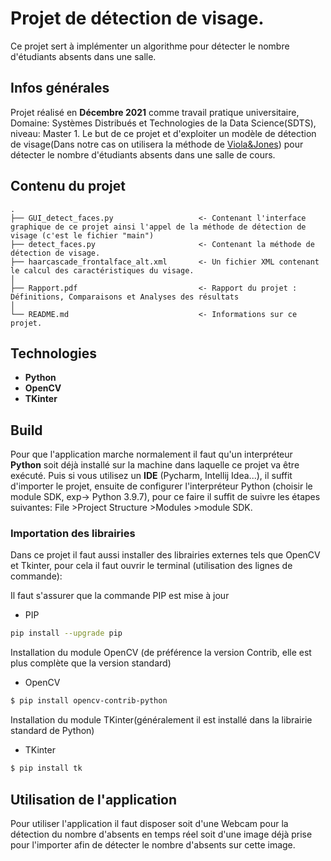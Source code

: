 # Projet de détection de visage.
Ce projet sert à implémenter un algorithme pour détecter le nombre d'étudiants absents dans une salle.

## Infos générales
Projet réalisé en **Décembre 2021** comme travail pratique universitaire, Domaine: Systèmes Distribués et Technologies de la Data Science(SDTS), niveau: Master 1. Le but de ce projet et d'exploiter un modèle de détection de visage(Dans notre cas on utilisera la méthode de [Viola&Jones](https://fr.wikipedia.org/wiki/Méthode_de_Viola_et_Jones)) pour détecter le nombre d'étudiants absents dans une salle de cours.

## Contenu du projet
```text
.
├── GUI_detect_faces.py                   <- Contenant l'interface graphique de ce projet ainsi l'appel de la méthode de détection de visage (c'est le fichier "main")
├── detect_faces.py                       <- Contenant la méthode de détection de visage.
├── haarcascade_frontalface_alt.xml       <- Un fichier XML contenant le calcul des caractéristiques du visage.
│
├── Rapport.pdf                           <- Rapport du projet : Définitions, Comparaisons et Analyses des résultats
│
└── README.md                             <- Informations sur ce projet.
```

## Technologies

- **Python** 
- **OpenCV**
- **TKinter**

## Build
Pour que l'application marche normalement il faut qu'un interpréteur **Python** soit déjà installé sur la machine dans laquelle ce projet va être exécuté. Puis si vous utilisez un **IDE** (Pycharm, Intellij Idea...), il suffit d'importer le projet, ensuite de configurer l'interpréteur Python (choisir le module SDK, exp-> Python 3.9.7), pour ce faire il suffit de suivre les étapes suivantes: File >Project Structure >Modules >module SDK.

### Importation des librairies
Dans ce projet il faut aussi installer des librairies externes tels que OpenCV et Tkinter, pour cela il faut ouvrir le terminal (utilisation des lignes de commande):

Il faut s'assurer que la commande PIP est mise à jour 
* PIP
```sh
pip install --upgrade pip
```
Installation du module OpenCV (de préférence la version Contrib, elle est plus complète que la version standard)
* OpenCV
```sh
$ pip install opencv-contrib-python
```
Installation du module TKinter(généralement il est installé dans la librairie standard de Python)
* TKinter
```sh
$ pip install tk
```



## Utilisation de l'application 

Pour utiliser l'application il faut disposer soit d'une Webcam pour la détection du nombre d'absents en temps réel soit d'une image déjà prise pour l'importer afin de détecter le nombre d'absents sur cette image.

